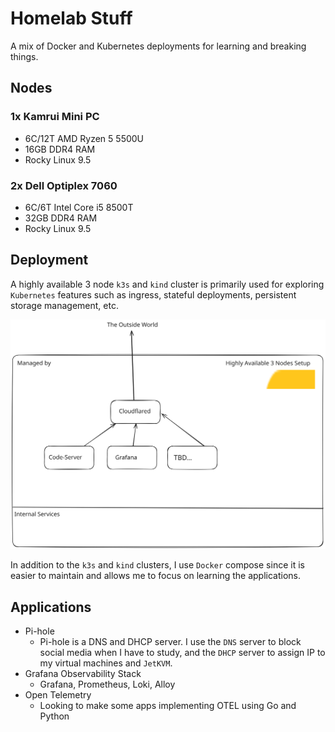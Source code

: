# Homelab Stuff 

A mix of Docker and Kubernetes deployments for learning and breaking things.

## Nodes

### 1x Kamrui Mini PC
- 6C/12T AMD Ryzen 5 5500U
- 16GB DDR4 RAM
- Rocky Linux 9.5

### 2x Dell Optiplex 7060
- 6C/6T Intel Core i5 8500T
- 32GB DDR4 RAM
- Rocky Linux 9.5

## Deployment

A highly available 3 node `k3s` and `kind` cluster is primarily used for exploring `Kubernetes` features such as ingress, stateful deployments, persistent storage management, etc.

![image](lab.svg)

In addition to the `k3s` and `kind` clusters, I use `Docker` compose since it is easier to maintain and allows me to focus on learning the applications.

## Applications

- Pi-hole
    - Pi-hole is a DNS and DHCP server. I use the `DNS` server to block social media when I have to study, and the `DHCP` server to assign IP to my virtual machines and `JetKVM`.
- Grafana Observability Stack
    - Grafana, Prometheus, Loki, Alloy
- Open Telemetry
    - Looking to make some apps implementing OTEL using Go and Python 